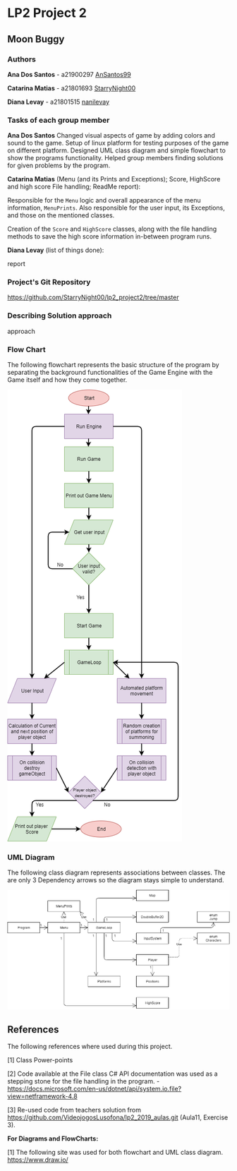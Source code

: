 # LP2 Project 2

## Moon Buggy

### Authors

**Ana Dos Santos** - a21900297 [AnSantos99](https://github.com/AnSantos99)

**Catarina Matias** - a21801693 [StarryNight00](https://github.com/StarryNight00)

**Diana Levay** - a21801515 [nanilevay](https://github.com/nanilevay)

### Tasks of each group member

**Ana Dos Santos**
Changed visual aspects of game by adding colors and sound to the game. Setup of linux platform for testing purposes of the game on different platform. Designed UML class diagram and simple flowchart to show the programs functionality. Helped group members finding solutions for given problems by the program.

**Catarina Matias** (Menu (and its Prints and Exceptions); Score, HighScore and high score File handling; ReadMe report):

Responsible for the `Menu` logic and overall appearance of the menu information, `MenuPrints`. Also responsible for the user input, its Exceptions, and those on the mentioned classes.

Creation of the `Score` and `HighScore` classes, along with the file handling methods to save the high score information in-between program runs.

**Diana Levay** (list of things done):

report

### Project's Git Repository

<https://github.com/StarryNight00/lp2_project2/tree/master>

### Describing Solution approach

approach

### Flow Chart

The following flowchart represents the basic structure of the program by separating the background functionalities of the Game Engine with the Game itself and how they come together.

![Flow Chart](programFlowChart.png)

### UML Diagram

The following class diagram represents associations between classes. The are only 3 Dependency arrows so the diagram stays simple to understand.

![UML Diagram](uml_proj2.png)

## References

The following references where used during this project.

[1] Class Power-points

[2] Code available at the File class C# API documentation was used as a stepping stone for the file handling in the program. - <https://docs.microsoft.com/en-us/dotnet/api/system.io.file?view=netframework-4.8>

[3] Re-used code from teachers solution from <https://github.com/VideojogosLusofona/lp2_2019_aulas.git> (Aula11, Exercise 3).

**For Diagrams and FlowCharts:**

[1] The following site was used for both flowchart and UML class diagram.
<https://www.draw.io/>
